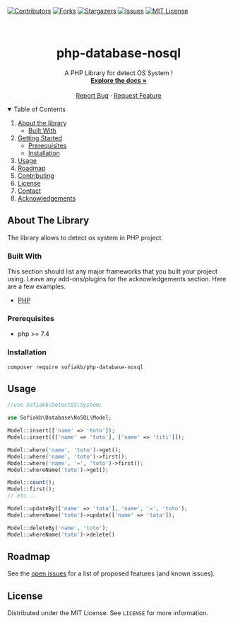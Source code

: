 [![Contributors][contributors-shield]][contributors-url]
[![Forks][forks-shield]][forks-url]
[![Stargazers][stars-shield]][stars-url]
[![Issues][issues-shield]][issues-url]
[![MIT License][license-shield]][license-url]

[comment]: <> ([![LinkedIn][linkedin-shield]][linkedin-url])



<!-- PROJECT LOGO -->
<br />
<p align="center">

  <h1 align="center">php-database-nosql</h1>

  <p align="center">
      A PHP Library for detect OS System !
      <br />
      <a href="https://github.com/sofiakb/php-database-nosql/docs"><strong>Explore the docs »</strong></a>
      <br />
      <br />
      <a href="https://github.com/sofiakb/php-database-nosql/issues">Report Bug</a>
      ·
      <a href="https://github.com/sofiakb/php-database-nosql/issues">Request Feature</a>
  </p>

</p>



<!-- TABLE OF CONTENTS -->
<details open="open">
  <summary>Table of Contents</summary>
  <ol>
    <li>
      <a href="#about-the-project">About the library</a>
      <ul>
        <li><a href="#built-with">Built With</a></li>
      </ul>
    </li>
    <li>
      <a href="#getting-started">Getting Started</a>
      <ul>
        <li><a href="#prerequisites">Prerequisites</a></li>
        <li><a href="#installation">Installation</a></li>
      </ul>
    </li>
    <li><a href="#usage">Usage</a></li>
    <li><a href="#roadmap">Roadmap</a></li>
    <li><a href="#contributing">Contributing</a></li>
    <li><a href="#license">License</a></li>
    <li><a href="#contact">Contact</a></li>
    <li><a href="#acknowledgements">Acknowledgements</a></li>
  </ol>
</details>



<!-- ABOUT THE PROJECT -->

## About The Library

The library allows to detect os system in PHP project.

### Built With

This section should list any major frameworks that you built your project using. Leave any add-ons/plugins for the
acknowledgements section. Here are a few examples.

* [PHP](https://php.net)

<!-- GETTING STARTED -->

### Prerequisites

- php >= 7.4

### Installation

```shell
composer require sofiakb/php-database-nosql
```

<!-- USAGE EXAMPLES -->

## Usage

```php
//use Sofiakb\DetectOS\System;

use Sofiakb\Database\NoSQL\Model;

Model::insert(['name' => 'toto']);
Model::insert([['name' => 'toto'], ['name' => 'titi']]);

Model::where('name', 'toto')->get();
Model::where('name', 'toto')->first();
Model::where('name', '=', 'toto')->first();
Model::whereName('toto')->get();

Model::count();
Model::first();
// etc...

Model::updateBy(['name' => 'tata'], 'name', '=', 'toto');
Model::whereName('toto')->update(['name' => 'tata']);

Model::deleteBy('name', 'toto');
Model::whereName('toto')->delete()
```

<!-- ROADMAP -->

## Roadmap

See the [open issues](https://github.com/sofiakb/php-database-nosql/issues) for a list of proposed features (and known
issues).


<!-- LICENSE -->

## License

Distributed under the MIT License. See `LICENSE` for more information.




<!-- MARKDOWN LINKS & IMAGES -->
<!-- https://www.markdownguide.org/basic-syntax/#reference-style-links -->

[contributors-shield]: https://img.shields.io/github/contributors/sofiakb/php-database-nosql.svg?style=for-the-badge

[contributors-url]: https://github.com/sofiakb/php-database-nosql/graphs/contributors

[forks-shield]: https://img.shields.io/github/forks/sofiakb/php-database-nosql.svg?style=for-the-badge

[forks-url]: https://github.com/sofiakb/php-database-nosql/network/members

[stars-shield]: https://img.shields.io/github/stars/sofiakb/php-database-nosql.svg?style=for-the-badge

[stars-url]: https://github.com/sofiakb/php-database-nosql/stargazers

[issues-shield]: https://img.shields.io/github/issues/sofiakb/php-database-nosql.svg?style=for-the-badge

[issues-url]: https://github.com/sofiakb/php-database-nosql/issues

[license-shield]: https://img.shields.io/github/license/sofiakb/php-database-nosql.svg?style=for-the-badge

[license-url]: https://github.com/sofiakb/php-database-nosql/blob/main/LICENSE

[linkedin-shield]: https://img.shields.io/badge/-LinkedIn-black.svg?style=for-the-badge&logo=linkedin&colorB=555

[linkedin-url]: https://www.linkedin.com/in/sofiane-akbly/